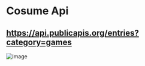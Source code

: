 # Cosume Api

##  https://api.publicapis.org/entries?category=games

![image](https://user-images.githubusercontent.com/52834318/197109447-1242edaa-102e-4942-a1a1-5e168d00f28a.png)
